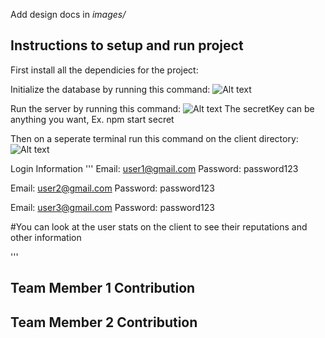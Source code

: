 Add design docs in *images/*

## Instructions to setup and run project
First install all the dependicies for the project:

Initialize the database by running this command:
![Alt text](image.png)

Run the server by running this command:
![Alt text](image-1.png)
The secretKey can be anything you want, Ex. npm start secret

Then on a seperate terminal run this command on the client directory:
![Alt text](image-2.png)

Login Information
'''
Email: user1@gmail.com
Password: password123

Email: user2@gmail.com
Password: password123

Email: user3@gmail.com
Password: password123

#You can look at the user stats on the client to see their reputations and other information

'''
## Team Member 1 Contribution

## Team Member 2 Contribution
